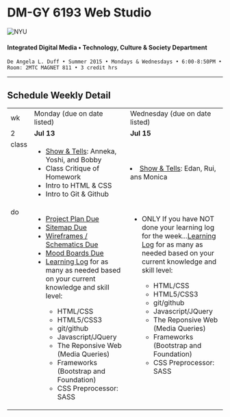 # DM-GY 6193 Web Studio

![NYU](http://ws2.polishedsolid.com/de/nyu_soe_logo.png)
#### Integrated Digital Media • Technology, Culture & Society Department

    De Angela L. Duff • Summer 2015 • Mondays & Wednesdays • 6:00-8:50PM • Room: 2MTC MAGNET 811 • 3 credit hrs

---

## Schedule Weekly Detail

<table>
<tr>
<td>wk</td>
<td>Monday (due on date listed)</td>
<td>Wednesday (due on date listed)</td>
</tr>
<!-- first week -->
<tr>
        <td valign="top" width="4%">2</td>
        <td valign="top" width="48%"><strong>Jul 13</strong></td>
        <td valign="top" width="48%"><strong>Jul 15</strong></td>
    </tr>
 <tr>
        <td valign="top">class</td>
        <td valign="top">
        <ul>
        <li><a href="../assignments/dm6193_show_and_tells.md">Show &amp; Tells</a>: Anneka, Yoshi, and Bobby</li>
        <li>Class Critique of Homework</li>
        <li>Intro to HTML &amp; CSS</li>
        <li>Intro to Git &amp; Github</li>
        </ul>
        </td>
        <td><li><a href="../assignments/dm6193_show_and_tells.md">Show &amp; Tells</a>: Edan, Rui, ans Monica</li></td>
</tr>
<tr>
        <td valign="top">do</td>
        <td valign="top">
        <ul>
        <li><a href="../assignments/dm6193_project_plan.md">Project Plan Due</a></li>
        <li><a href="../assignments/dm6193_sitemap_and_wireframes.md">Sitemap Due</a></li>
        <li><a href="../assignments/dm6193_sitemap_and_wireframes.md">Wireframes / Schematics Due</a></li>
        <li><a href="../assignments/dm6193_moodboard.md">Mood Boards Due</a></li>
        <li><a href="../assignments/dm6193_learning_logs.md">Learning Log</a> for as many as needed based on your current knowledge and skill level:</li>
                <ul>
                <li>HTML/CSS</li>
                <li>HTML5/CSS3</li>
                <li>git/github</li>
                <li>Javascript/JQuery</li>
                <li>The Reponsive Web (Media Queries)</li>
                <li>Frameworks (Bootstrap and Foundation)</li>
                <li>CSS Preprocessor: SASS</li>
                </ul>
        </ul>    
        </td>
        <td valign="top">
        <ul>
            <li>ONLY If you have NOT done your learning log for the week...<a href="../assignments/dm6193_learning_logs.md">Learning Log</a> for as many as needed based on your current knowledge and skill level:</li>
                <ul>
                <li>HTML/CSS</li>
                <li>HTML5/CSS3</li>
                <li>git/github</li>
                <li>Javascript/JQuery</li>
                <li>The Reponsive Web (Media Queries)</li>
                <li>Frameworks (Bootstrap and Foundation)</li>
                <li>CSS Preprocessor: SASS</li>
                </ul>
        </ul></td>
</tr>
</table>